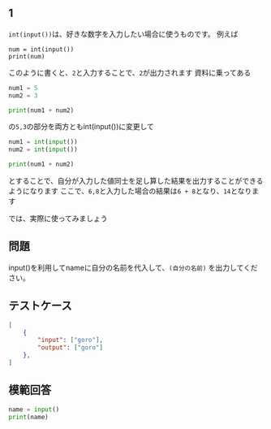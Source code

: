 ## 1

`int(input())`は、好きな数字を入力したい場合に使うものです。
例えば
```pyhon
num = int(input())
print(num)
```
このように書くと、`2`と入力することで、`2`が出力されます
資料に乗ってある
```python
num1 = 5
num2 = 3

print(num1 + num2)
```
の`5,3`の部分を両方ともint(input())に変更して
```python
num1 = int(input())
num2 = int(input())

print(num1 + num2)
```
とすることで、自分が入力した値同士を足し算した結果を出力することができるようになります
ここで、`6,8`と入力した場合の結果は`6 + 8`となり、`14`となります

では、実際に使ってみましょう
## 問題

input()を利用してnameに自分の名前を代入して、`(自分の名前)` を出力してください。

## テストケース

```json
[
	{
		"input": ["goro"],
		"output": ["goro"]
  	},
]
```

## 模範回答
```python
name = input()
print(name)
```